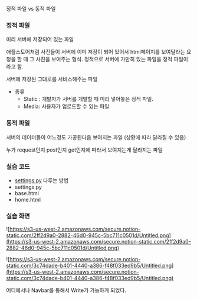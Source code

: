 정적 파일 vs 동적 파일

### 정적 파일

미리 서버에 저장되어 있는 파일

애플스토어처럼 사진들이 서버에 이미 저장이 되어 있어서 html페이지를 보여달라는 요청을 할 때 그 사진을 보여주는 형식. 정적으로 서버에 가만히 있는 파일을 정적 파일이라고 함.

서버에 저장된 그대로를 서비스해주는 파일

- 종류
    - Static : 개발자가 서버를 개발할 때 미리 넣어놓은 정적 파일.
    - Media: 사용자가 업로드할 수 있는 파일

### 동적 파일

서버의 데이터들이 어느정도 가공된다음 보여지는 파일 (상황에 따라 달라질 수 있음)

누가 request인지 post인지 get인지에 따라서 보여지는게 달라지는 파일

### 실습 코드

- [settings.py](http://setting.py) 다루는 방법
- settings.py
- base.html
- home.html

### 실습 화면

![https://s3-us-west-2.amazonaws.com/secure.notion-static.com/2ff2d9a0-2882-46d0-945c-5bc711c0501d/Untitled.png](https://s3-us-west-2.amazonaws.com/secure.notion-static.com/2ff2d9a0-2882-46d0-945c-5bc711c0501d/Untitled.png)

![https://s3-us-west-2.amazonaws.com/secure.notion-static.com/3c74dade-b401-4440-a386-f48f033ed9b5/Untitled.png](https://s3-us-west-2.amazonaws.com/secure.notion-static.com/3c74dade-b401-4440-a386-f48f033ed9b5/Untitled.png)

어디에서나 Navbar를 통해서 Write가 가능하게 되었다.

